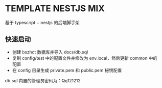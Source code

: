 # TEMPLATE NESTJS MIX

基于 typescript + nestjs 的后端脚手架


## 快速启动

- 创建 bszhct 数据库并导入 docs/db.sql
- 复制 config/test 中的配置文件并修改为 env.local，然后更新 common 中的配置
- 在 config 目录生成 private.pem 和 public.pem 秘钥配置

db.sql 内置的管理员密码为：Qq121212
